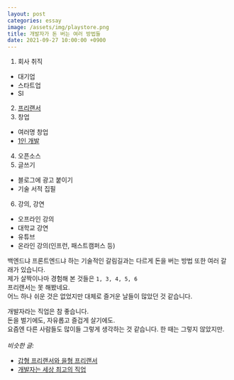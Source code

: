 ```yaml
---
layout: post
categories: essay
image: /assets/img/playstore.png
title: 개발자가 돈 버는 여러 방법들
date: 2021-09-27 10:00:00 +0900
---
```


1. 회사 취직
- 대기업
- 스타트업
- SI
2. [프리랜서](/essay/2021/08/24/갑형-프리랜서와-을형-프리랜서.html)
3. 창업
- 여러명 창업
- [1인 개발](/essay/2019/07/26/멀리-가려면-혼자-가라.html)
4. 오픈소스
5. 글쓰기
- 블로그에 광고 붙이기
- 기술 서적 집필
6. 강의, 강연
- 오프라인 강의
- 대학교 강연
- 유튜브
- 온라인 강의(인프런, 패스트캠퍼스 등)

백엔드냐 프론트엔드냐 하는 기술적인 갈림길과는 다르게 돈을 버는 방법 또한 여러 갈래가 있습니다.    
제가 살짝이나마 경험해 본 것들은 `1, 3, 4, 5, 6`  
프리랜서는 못 해봤네요.  
어느 하나 쉬운 것은 없었지만 대체로 즐거운 날들이 많았던 것 같습니다.

개발자라는 직업은 참 좋습니다.  
돈을 벌기에도, 자유롭고 즐겁게 살기에도.  
요즘엔 다른 사람들도 많이들 그렇게 생각하는 것 같습니다. 한 때는 그렇지 않았지만.
<br>
<br>
*비슷한 글:*
* [갑형 프리랜서와 을형 프리랜서](/essay/2021/08/24/갑형-프리랜서와-을형-프리랜서.html)
* [개발자는 세상 최고의 직업](/essay/2022/03/13/developer-is-best-job.html)